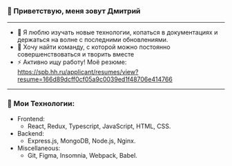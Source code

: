 ### 👋 Приветствую, меня зовут Дмитрий

---

- 🔭 Я люблю изучать новые технологии, копаться в документациях и держаться на волне с последними обновлениями.
- 👯 Хочу найти команду, с которой можно постоянно совершенствоваться и творить вместе
- ⚡ Активно ищу работу! Моё резюме: https://spb.hh.ru/applicant/resumes/view?resume=166d89dcff0cf05a9c0039ed1f48706e414766

---

### 🔧 Мои Технологии:

- Frontend:
  - React, Redux, Typescript, JavaScript, HTML, CSS.
- Backend:
  - Express.js, MongoDB, Node.js, Nginx.
- Miscellaneous:
  - Git, Figma, Insomnia, Webpack, Babel.
